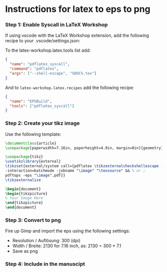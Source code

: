 # Instructions for latex to eps to png

### Step 1: Enable Syscall in LaTeX Workshop

If using vscode with the LaTeX Workshop extension, add the following recipe to your .vscode/settings.json:

To the latex-workshop.latex.tools list add:

```json
{
  "name": "pdflatex_syscall",
  "command": "pdflatex",
  "args": ["--shell-escape", "%DOC%.tex"]
}
```

And to `latex-workshop.latex.recipes` add the following recipe:

```json
{
  "name": "EPSBuild",
  "tools": ["pdflatex_syscall"]
}
```

### Step 2: Create your tikz image

Use the following template:

```latex
\documentclass{article}
\usepackage[paperwidth=7.16in, paperheight=4.0in, margin=0in]{geometry}

\usepackage{tikz}
\usetikzlibrary{external}
\tikzset{external/system call={pdflatex \tikzexternalcheckshellescape -halt-on-error
-interaction=batchmode -jobname "\image" "\texsource" && % or ;
pdftops -eps "\image".pdf}}
\tikzexternalize

\begin{document}
\begin{tikzpicture}
% Your Image Here
\end{tikzpicture}
\end{document}
```

### Step 3: Convert to png

Fire up Gimp and import the eps using the following settings:

- Resolution / Auflösung: 300 (dpi)
- Width / Breite: 2130 for 7.16 inch, as: 2130 = 300 \* 7.1
- Save as png

### Step 4: Include in the manuscipt
